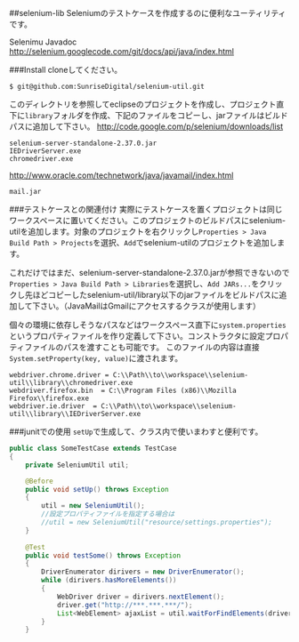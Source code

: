 ##selenium-lib
Seleniumのテストケースを作成するのに便利なユーティリティです。

Selenimu Javadoc
http://selenium.googlecode.com/git/docs/api/java/index.html

###Install
cloneしてください。
```
$ git@github.com:SunriseDigital/selenium-util.git
```

このディレクトリを参照してeclipseのプロジェクトを作成し、プロジェクト直下に`library`フォルダを作成、下記のファイルをコピーし、jarファイルはビルドパスに追加して下さい。
http://code.google.com/p/selenium/downloads/list  
```
selenium-server-standalone-2.37.0.jar
IEDriverServer.exe
chromedriver.exe
```
http://www.oracle.com/technetwork/java/javamail/index.html
```
mail.jar
```


###テストケースとの関連付け
実際にテストケースを置くプロジェクトは同じワークスペースに置いてください。このプロジェクトのビルドパスにselenium-utilを追加します。対象のプロジェクトを右クリックし`Properties > Java Build Path > Projects`を選択、`Add`でselenium-utilのプロジェクトを追加します。

これだけではまだ、selenium-server-standalone-2.37.0.jarが参照できないので`Properties > Java Build Path > Libraries`を選択し、`Add JARs...`をクリックし先ほどコピーしたselenium-util/library以下のjarファイルをビルドパスに追加して下さい。（JavaMailはGmailにアクセスするクラスが使用します）

個々の環境に依存しそうなパスなどはワークスペース直下に`system.properties`というプロパティファイルを作り定義して下さい。コンストラクタに設定プロパティファイルのパスを渡すことも可能です。
このファイルの内容は直接`System.setProperty(key, value)`に渡されます。  
```
webdriver.chrome.driver = C:\\Path\\to\\workspace\\selenium-util\\library\\chromedriver.exe
webdriver.firefox.bin  = C:\\Program Files (x86)\\Mozilla Firefox\\firefox.exe
webdriver.ie.driver  = C:\\Path\\to\\workspace\\selenium-util\\library\\IEDriverServer.exe
```

###junitでの使用
`setUp`で生成して、クラス内で使いまわすと便利です。
```java
public class SomeTestCase extends TestCase
{
	private SeleniumUtil util;

	@Before
	public void setUp() throws Exception
	{	
		util = new SeleniumUtil();
		//設定プロパティファイルを指定する場合は
		//util = new SeleniumUtil("resource/settings.properties");
	}
	
	@Test
	public void testSome() throws Exception
	{
		DriverEnumerator dirivers = new DriverEnumerator();
		while (dirivers.hasMoreElements()) 
		{
			WebDriver driver = dirivers.nextElement();
			driver.get("http://***.***.***/");
			List<WebElement> ajaxList = util.waitForFindElements(driver, By.cssSelector("#ajax_list .item"));
		}
	}
```